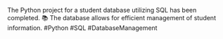 The Python project for a student database utilizing SQL has been completed. 📚 The database allows for efficient management of student information. #Python #SQL #DatabaseManagement
